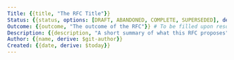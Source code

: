```yaml
---
Title: {{title, "The RFC Title"}} 
Status: {{status, options: [DRAFT, ABANDONED, COMPLETE, SUPERSEDED], default: DRAFT}}
Outcome: {{outcome, "The outcome of the RFC"}} # To be filled upon resolution
Description: {{description, "A short summary of what this RFC proposes"}}
Author: {{name, derive: $git-author}}
Created: {{date, derive: $today}}
---
```


